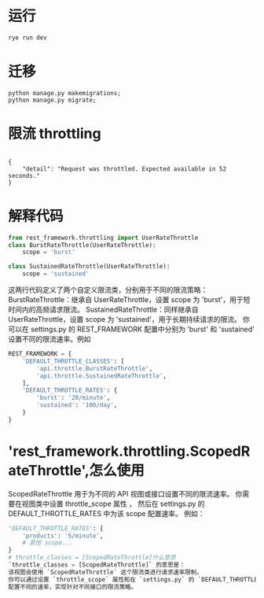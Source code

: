 # 运行
```bash
rye run dev
```

# 迁移
```shell
python manage.py makemigrations;
python manage.py migrate;
```
# 限流  throttling
```

{
    "detail": "Request was throttled. Expected available in 52 seconds."
}
```
# 解释代码
```python
from rest_framework.throttling import UserRateThrottle
class BurstRateThrottle(UserRateThrottle):
    scope = 'burst'

class SustainedRateThrottle(UserRateThrottle):
    scope = 'sustained'
```
这两行代码定义了两个自定义限流类，分别用于不同的限流策略：
BurstRateThrottle：继承自 UserRateThrottle，设置 scope 为 'burst'，用于短时间内的高频请求限流。
SustainedRateThrottle：同样继承自 UserRateThrottle，设置 scope 为 'sustained'，用于长期持续请求的限流。
你可以在 settings.py 的 REST_FRAMEWORK 配置中分别为 'burst' 和 'sustained' 设置不同的限流速率。例如
```python
REST_FRAMEWORK = {
    'DEFAULT_THROTTLE_CLASSES': [
        'api.throttle.BurstRateThrottle',
        'api.throttle.SustainedRateThrottle',
    ],
    'DEFAULT_THROTTLE_RATES': {
        'burst': '20/minute',
        'sustained': '100/day',
    }
}

```
# 'rest_framework.throttling.ScopedRateThrottle',怎么使用
ScopedRateThrottle 用于为不同的 API 视图或接口设置不同的限流速率。
你需要在视图类中设置 throttle_scope 属性 ，
然后在 settings.py 的 DEFAULT_THROTTLE_RATES 中为该 scope 配置速率。
例如：
```python
'DEFAULT_THROTTLE_RATES': {
    'products': '5/minute',
    # 其他 scope...
}
# throttle_classes = [ScopedRateThrottle]什么意思
`throttle_classes = [ScopedRateThrottle]` 的意思是：  
该视图会使用 `ScopedRateThrottle` 这个限流类进行请求速率限制。  
你可以通过设置 `throttle_scope` 属性和在 `settings.py` 的 `DEFAULT_THROTTLE_RATES` 
配置不同的速率，实现针对不同接口的限流策略。